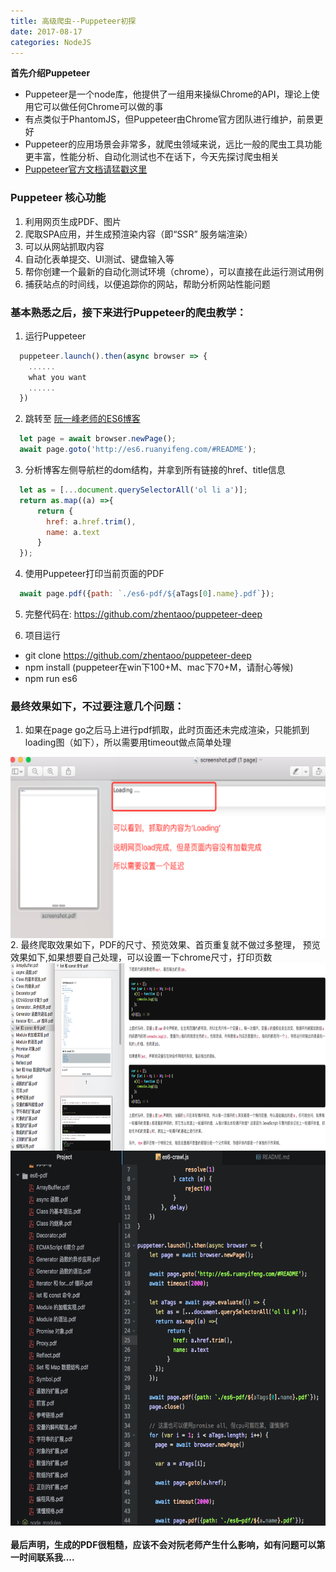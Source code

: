 ```yaml
---
title: 高级爬虫--Puppeteer初探
date: 2017-08-17
categories: NodeJS
---
```

**首先介绍Puppeteer**
- Puppeteer是一个node库，他提供了一组用来操纵Chrome的API，理论上使用它可以做任何Chrome可以做的事
- 有点类似于PhantomJS，但Puppeteer由Chrome官方团队进行维护，前景更好
- Puppeteer的应用场景会非常多，就爬虫领域来说，远比一般的爬虫工具功能更丰富，性能分析、自动化测试也不在话下，今天先探讨爬虫相关
- [Puppeteer官方文档请猛戳这里](https://github.com/GoogleChrome/puppeteer/blob/master/docs/api.md#puppeteerlaunchoptions)

### Puppeteer 核心功能
1. 利用网页生成PDF、图片
2. 爬取SPA应用，并生成预渲染内容（即“SSR” 服务端渲染）
3. 可以从网站抓取内容
4. 自动化表单提交、UI测试、键盘输入等
5. 帮你创建一个最新的自动化测试环境（chrome），可以直接在此运行测试用例
6. 捕获站点的时间线，以便追踪你的网站，帮助分析网站性能问题

### 基本熟悉之后，接下来进行Puppeteer的爬虫教学：
1. 运行Puppeteer
```js
  puppeteer.launch().then(async browser => {
    ......
    what you want
    ......
  })
```

2. 跳转至 [阮一峰老师的ES6博客](http://es6.ruanyifeng.com/#README)
```js
  let page = await browser.newPage();
  await page.goto('http://es6.ruanyifeng.com/#README');
```

3. 分析博客左侧导航栏的dom结构，并拿到所有链接的href、title信息
```js
  let as = [...document.querySelectorAll('ol li a')];
  return as.map((a) =>{
      return {
        href: a.href.trim(),
        name: a.text
      }
  });
```

4. 使用Puppeteer打印当前页面的PDF
```js
  await page.pdf({path: `./es6-pdf/${aTags[0].name}.pdf`});
```

5. 完整代码在: https://github.com/zhentaoo/puppeteer-deep

6. 项目运行
  - git clone https://github.com/zhentaoo/puppeteer-deep
  - npm install (puppeteer在win下100+M、mac下70+M，请耐心等候)
  - npm run es6

### 最终效果如下，不过要注意几个问题：

1. 如果在page go之后马上进行pdf抓取，此时页面还未完成渲染，只能抓到loading图（如下），所以需要用timeout做点简单处理
<img src="./img/puppeteer.png" width = "600" height = "290" align=center />
2. 最终爬取效果如下，PDF的尺寸、预览效果、首页重复就不做过多整理， 预览效果如下,如果想要自己处理，可以设置一下chrome尺寸，打印页数
<img src="./img/es6-pdf.png" width = "700" height = "300" align=center />
<img src="./img/es6.png" width = "680" height = "600" align=center />


#### 最后声明，生成的PDF很粗糙，应该不会对阮老师产生什么影响，如有问题可以第一时间联系我....
